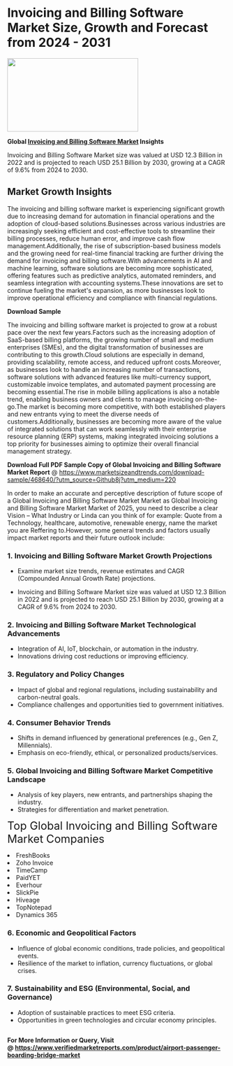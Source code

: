 <H1>Invoicing and Billing Software Market Size, Growth and Forecast from 2024 - 2031</H1><img class="aligncenter size-medium wp-image-584254" src="https://thirdeyenews.in/wp-content/uploads/2024/09/Global-Market-Research-300x168.jpeg" alt="" width="300" height="168" /><p><strong>Global&nbsp;<a href="https://www.marketsizeandtrends.com/download-sample/468640/?utm_source=Github8j?utm_medium=220">Invoicing and Billing Software Market</a> Insights</strong></p><p>Invoicing and Billing Software Market size was valued at USD 12.3 Billion in 2022 and is projected to reach USD 25.1 Billion by 2030, growing at a CAGR of 9.6% from 2024 to 2030.</p><p><h2>Market Growth Insights</h2> <p>The invoicing and billing software market is experiencing significant growth due to increasing demand for automation in financial operations and the adoption of cloud-based solutions.Businesses across various industries are increasingly seeking efficient and cost-effective tools to streamline their billing processes, reduce human error, and improve cash flow management.Additionally, the rise of subscription-based business models and the growing need for real-time financial tracking are further driving the demand for invoicing and billing software.With advancements in AI and machine learning, software solutions are becoming more sophisticated, offering features such as predictive analytics, automated reminders, and seamless integration with accounting systems.These innovations are set to continue fueling the market's expansion, as more businesses look to improve operational efficiency and compliance with financial regulations.</p> <p><strong>Download Sample</strong></p> <p>The invoicing and billing software market is projected to grow at a robust pace over the next few years.Factors such as the increasing adoption of SaaS-based billing platforms, the growing number of small and medium enterprises (SMEs), and the digital transformation of businesses are contributing to this growth.Cloud solutions are especially in demand, providing scalability, remote access, and reduced upfront costs.Moreover, as businesses look to handle an increasing number of transactions, software solutions with advanced features like multi-currency support, customizable invoice templates, and automated payment processing are becoming essential.The rise in mobile billing applications is also a notable trend, enabling business owners and clients to manage invoicing on-the-go.The market is becoming more competitive, with both established players and new entrants vying to meet the diverse needs of customers.Additionally, businesses are becoming more aware of the value of integrated solutions that can work seamlessly with their enterprise resource planning (ERP) systems, making integrated invoicing solutions a top priority for businesses aiming to optimize their overall financial management strategy.</p> <p><span class=""><strong>Download Full PDF Sample Copy of Global Invoicing and Billing Software Market Report</strong> @ <a href="https://www.marketsizeandtrends.com/download-sample/468640/?utm_source=Github8j?utm_medium=220" target="_blank">https://www.marketsizeandtrends.com/download-sample/468640/?utm_source=Github8j?utm_medium=220</a></span></p><p>In order to make an accurate and perceptive description of future scope of a Global&nbsp;Invoicing and Billing Software Market Market as Global&nbsp;Invoicing and Billing Software Market Market of 2025, you need to describe a clear Vision &ndash; What Industry or Linda can you think of for example: Quote from a Technology, healthcare, automotive, renewable energy, name the market you are Reffering to.However, some general trends and factors usually impact market reports and their future outlook include:</p><h3>1.&nbsp;<strong>Invoicing and Billing Software Market Growth Projections</strong></h3><ul><li>Examine market size trends, revenue estimates and CAGR (Compounded Annual Growth Rate) projections.</li><li><p>Invoicing and Billing Software Market size was valued at USD 12.3 Billion in 2022 and is projected to reach USD 25.1 Billion by 2030, growing at a CAGR of 9.6% from 2024 to 2030.</p></li></ul><h3>2.&nbsp;<strong>Invoicing and Billing Software Market Technological Advancements</strong></h3><ul><li>Integration of AI, IoT, blockchain, or automation in the industry.</li><li>Innovations driving cost reductions or improving efficiency.</li></ul><h3>3.&nbsp;<strong>Regulatory and Policy Changes</strong></h3><ul><li>Impact of global and regional regulations, including sustainability and carbon-neutral goals.</li><li>Compliance challenges and opportunities tied to government initiatives.</li></ul><h3>4.&nbsp;<strong>Consumer Behavior Trends</strong></h3><ul><li>Shifts in demand influenced by generational preferences (e.g., Gen Z, Millennials).</li><li>Emphasis on eco-friendly, ethical, or personalized products/services.</li></ul><h3>5.&nbsp;<strong>Global Invoicing and Billing Software Market Competitive Landscape</strong></h3><ul><li>Analysis of key players, new entrants, and partnerships shaping the industry.</li><li>Strategies for differentiation and market penetration.</li></ul><p data-pm-slice="1 1 []"><span style="color: inherit; font-family: inherit; font-size: 25px;">Top Global Invoicing and Billing Software Market Companies</span></p><div class="" data-test-id=""><p><li>FreshBooks</li><li> Zoho Invoice</li><li> TimeCamp</li><li> PaidYET</li><li> Everhour</li><li> SlickPie</li><li> Hiveage</li><li> TopNotepad</li><li> Dynamics 365</li></p></div><h3>6.&nbsp;<strong>Economic and Geopolitical Factors</strong></h3><ul><li>Influence of global economic conditions, trade policies, and geopolitical events.</li><li>Resilience of the market to inflation, currency fluctuations, or global crises.</li></ul><h3>7.&nbsp;<strong>Sustainability and ESG (Environmental, Social, and Governance)</strong></h3><ul><li>Adoption of sustainable practices to meet ESG criteria.</li><li>Opportunities in green technologies and circular economy principles.</li></ul><h2><strong style="font-size: 14px;">For More Information or Query, Visit @&nbsp;</strong><a style="background-color: #ffffff; font-size: 14px;" href="https://www.marketsizeandtrends.com/report/invoicing-and-billing-software-market/" target="_blank">https://www.verifiedmarketreports.com/product/airport-passenger-boarding-bridge-market</a></h2>